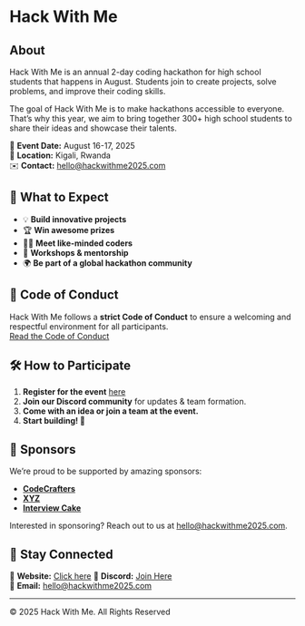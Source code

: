# Hack With Me

## About

Hack With Me  is an annual 2-day coding hackathon for high school students that happens in August. Students join to create projects, solve problems, and improve their coding skills.

The goal of Hack With Me is to make hackathons accessible to everyone. That’s why this year, we aim to bring together 300+ high school students to share their ideas and showcase their talents.

📅 **Event Date:** August 16-17, 2025  
📍 **Location:** Kigali, Rwanda  
✉️ **Contact:** [hello@hackwithme2025.com](mailto:hello@hackwithme2025.com)  

## 🚀 What to Expect  
- 💡 **Build innovative projects**  
- 🏆 **Win awesome prizes**  
- 🧑‍💻 **Meet like-minded coders**  
- 🎤 **Workshops & mentorship**  
- 🌍 **Be part of a global hackathon community**  

## 📜 Code of Conduct  
Hack With Me follows a **strict Code of Conduct** to ensure a welcoming and respectful environment for all participants.  
[Read the Code of Conduct](./CODE_OF_CONDUCT.md)  

## 🛠 How to Participate  
1. **Register for the event** [here](https://www.hackwithme2025.com/) 
2. **Join our Discord community** for updates & team formation.  
3. **Come with an idea or join a team at the event.**  
4. **Start building! 🚀**  

## 🤝 Sponsors  
We’re proud to be supported by amazing sponsors:  
- **[CodeCrafters](https://codecrafters.io)**
- **[XYZ](https://gen.xyz)**
- **[Interview Cake](https://www.interviewcake.com)**  

Interested in sponsoring? Reach out to us at [hello@hackwithme2025.com](mailto:hello@hackwithme2025.com).  

## 📩 Stay Connected  
🔗 **Website:** [Click here](https://www.hackwithme2025.com/)
💬 **Discord:** [Join Here](https://discord.gg/vmPCkCze)  
📧 **Email:** [hello@hackwithme2025.com](mailto:hello@hackwithme2025.com)  

---

© 2025 Hack With Me. All Rights Reserved